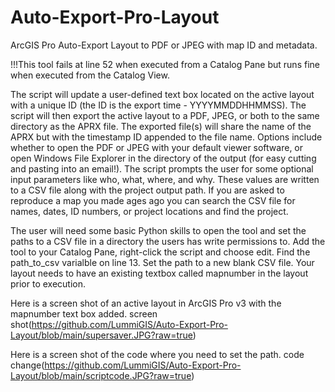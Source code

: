 # Auto-Export-Pro-Layout
ArcGIS Pro Auto-Export Layout to PDF or JPEG with map ID and metadata.

!!!This tool fails at line 52 when executed from a Catalog Pane but runs fine when executed from the Catalog View.

The script will update a user-defined text box located on the active layout with a unique ID (the ID is the export time - YYYYMMDDHHMMSS).  The script will then export the active layout to a PDF, JPEG, or both to the same directory as the APRX file.  The exported file(s) will share the name of the APRX but with the timestamp ID appended to the file name.  Options include whether to open the PDF or JPEG with your default viewer software, or open Windows File Explorer in the directory of the output (for easy cutting and pasting into an email!).   The script prompts the user for some optional input parameters like who, what, where, and why.  These values are written to a CSV file along with the project output path.   If you are asked to reproduce a map you made ages ago you can search the CSV file for names, dates, ID numbers, or project locations and find the project.  

The user will need some basic Python skills to open the tool and set the paths to a CSV file in a directory the users has write permissions to. Add the tool to your Catalog Pane, right-click the script and choose edit.  Find the path_to_csv varialble on line 13.  Set the path to a new blank CSV file. Your layout needs to have an existing textbox called mapnumber in the layout prior to execution.  


Here is a screen shot of an active layout in ArcGIS Pro v3 with the mapnumber text box added.
screen shot(https://github.com/LummiGIS/Auto-Export-Pro-Layout/blob/main/supersaver.JPG?raw=true)

Here is a screen shot of the code where you need to set the path.
code change(https://github.com/LummiGIS/Auto-Export-Pro-Layout/blob/main/scriptcode.JPG?raw=true)
